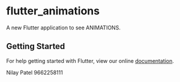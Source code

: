 # flutter_animations

A new Flutter application to see ANIMATIONS.

## Getting Started

For help getting started with Flutter, view our online
[documentation](https://flutter.io/).


Nilay Patel 9662258111
